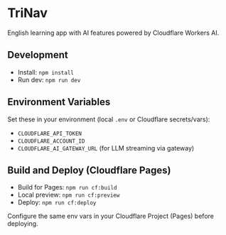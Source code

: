 # TriNav

English learning app with AI features powered by Cloudflare Workers AI.

## Development

- Install: `npm install`
- Run dev: `npm run dev`

## Environment Variables

Set these in your environment (local `.env` or Cloudflare secrets/vars):

- `CLOUDFLARE_API_TOKEN`
- `CLOUDFLARE_ACCOUNT_ID`
- `CLOUDFLARE_AI_GATEWAY_URL` (for LLM streaming via gateway)

## Build and Deploy (Cloudflare Pages)

- Build for Pages: `npm run cf:build`
- Local preview: `npm run cf:preview`
- Deploy: `npm run cf:deploy`

Configure the same env vars in your Cloudflare Project (Pages) before deploying.